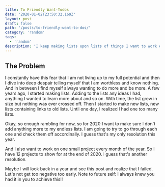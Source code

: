 ```yaml
---
title: To Friendly Want-Todos
date: '2020-01-02T23:50:32.169Z'
layout: post
draft: false
path: '/posts/to-friendly-want-to-dos/'
category: 'random'
tags:
  - 'random'
description: 'I keep making lists upon lists of things I want to work on, ideas I suddenly stumble upon, articles that look interesting and I find myself never following through on any of them.'
---
```


## The Problem

I constantly have this fear that I am not living up to my full potential and then I dive into deep despair telling myself that I am worthless and know nothing. And in between I find myself always wanting to do more and be more. A few years ago, I started making lists. Adding to the lists any ideas I had, anything I wanted to learn more about and so on. With time, the list grew in size but nothing was ever crossed off. Then I started to make new lists, new lists containing links to old lists. Until one day, I realized I had one too many lists.

Okay, so enough rambling for now, so for 2020 I want to make sure I don't add anything more to my endless lists. I am going to try to go through each one and check them off accordinally. I guess that's my only resolution this year.

And I also want to work on one small project every month of the year. So I have 12 projects to show for at the end of 2020. I guess that's another resolution.

Maybe I will look back in a year and see this post and realize that I failed. Let's not get too negative too early.
Note to future self: I always knew you had it in you to achieve this!!
